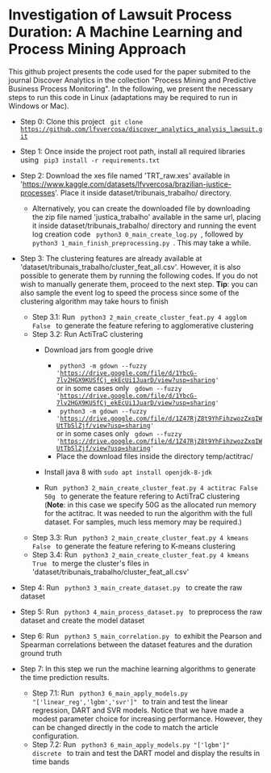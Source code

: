 # Investigation of Lawsuit Process Duration: A Machine Learning and Process Mining Approach

This github project presents the code used for the paper submited to the journal Discover Analytics in the collection "Process Mining and Predictive Business Process Monitoring". In the following, we present the necessary steps to run this code in Linux (adaptations may be required to run in Windows or Mac).
 
- Step 0: Clone this project <code> git clone https://github.com/lfvvercosa/discover_analytics_analysis_lawsuit.git </code>

- Step 1: Once inside the project root path, install all required libraries using <code> pip3 install -r requirements.txt </code>

- Step 2: Download the xes file named 'TRT_raw.xes' available in 'https://www.kaggle.com/datasets/lfvvercosa/brazilian-justice-processes'. Place it inside dataset/tribunais_trabalho/ directory.
    - Alternatively, you can create the downloaded file by downloading the zip file named 'justica_trabalho' available in the same url, placing it inside dataset/tribunais_trabalho/ directory and running the event log creation code  <code> python3 0_main_create_log.py  </code>, followed by <code> python3 1_main_finish_preprocessing.py  </code>. This may take a while.

- Step 3: The clustering features are already available at 'dataset/tribunais_trabalho/cluster_feat_all.csv'. However, it is also possible to generate them by running the following codes. If you do not wish to manually generate them, proceed to the next step. **Tip**: you can also sample the event log to speed the process since some of the clustering algorithm may take hours to finish
    - Step 3.1: Run <code> python3 2_main_create_cluster_feat.py 4 agglom False </code> to generate the feature refering to agglomerative clustering
    - Step 3.2: Run ActiTraC clustering
        * Download jars from google drive
            * <code> python3 -m gdown --fuzzy 'https://drive.google.com/file/d/1YbcG-7lv2HGX9KUSfCj_ekEcUi1JuarD/view?usp=sharing' </code> or in some cases only <code> gdown --fuzzy 'https://drive.google.com/file/d/1YbcG-7lv2HGX9KUSfCj_ekEcUi1JuarD/view?usp=sharing' </code>
            * <code> python3 -m gdown --fuzzy 'https://drive.google.com/file/d/1Z47RjZ8t9YhFihzwozZxqIWUtTbSlZjf/view?usp=sharing' </code> or in some cases only <code> gdown --fuzzy 'https://drive.google.com/file/d/1Z47RjZ8t9YhFihzwozZxqIWUtTbSlZjf/view?usp=sharing' </code>
            * Place the download files inside the directory temp/actitrac/
        * Install java 8 with <code>sudo apt install openjdk-8-jdk </code>

        * Run <code> python3 2_main_create_cluster_feat.py 4 actitrac False 50g </code> to generate the feature refering to ActiTraC clustering (**Note**: in this case we specify 50G as the allocated run memory for the actitrac. It was needed to run the algorithm with the full dataset. For samples, much less memory may be required.)
    - Step 3.3: Run <code> python3 2_main_create_cluster_feat.py 4 kmeans False </code> to generate the feature refering to K-means clustering
    - Step 3.4: Run <code> python3 2_main_create_cluster_feat.py 4 kmeans True </code> to merge the cluster's files in 'dataset/tribunais_trabalho/cluster_feat_all.csv'

- Step 4: Run <code> python3 3_main_create_dataset.py </code> to create the raw dataset

- Step 5: Run <code> python3 4_main_process_dataset.py </code> to preprocess the raw dataset and create the model dataset

- Step 6: Run <code> python3 5_main_correlation.py </code> to exhibit the Pearson and Spearman correlations between the dataset features and the duration ground truth

- Step 7: In this step we run the machine learning algorithms to generate the time prediction results. 

    - Step 7.1: Run <code> python3 6_main_apply_models.py "['linear_reg','lgbm','svr']" </code> to train and test the linear regression, DART and SVR models. Notice that we have made a modest parameter choice for increasing performance. However, they can be changed directly in the code to match the article configuration.
    - Step 7.2: Run <code> python3 6_main_apply_models.py "['lgbm']" discrete </code> to train and test the DART model and display the results in time bands



